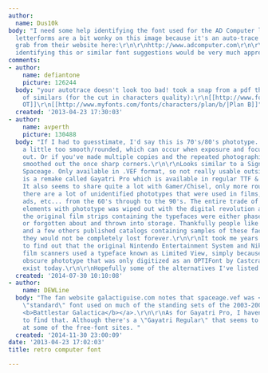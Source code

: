 ```yaml
---
author:
  name: Dus10k
body: "I need some help identifying the font used for the AD Computer logo.  \r\n\r\n[img:sites/default/files/old-images/ad_comp_logo_5809.jpg]\r\nthe
  letterforms are a bit wonky on this image because it's an auto-trace of a screen
  grab from their website here:\r\n\r\nhttp://www.adcomputer.com\r\n\r\nAny leads
  identifying this or similar font suggestions would be very much appreciated.\r\n"
comments:
- author:
    name: defiantone
    picture: 126244
  body: "your autotrace doesn't look too bad! took a snap from a pdf they had available.\r\n[img:sites/default/files/old-images/snap_5549.png]\r\n\r\ncouple
    of similars (for the cut in characters quality):\r\n[[http://www.fontshop.com/fonts/singles/club21/alpine_ot/|Alpine
    OT]]\r\n[[http://www.myfonts.com/fonts/characters/plan/b/|Plan B]]"
  created: '2013-04-23 17:30:03'
- author:
    name: avperth
    picture: 130488
  body: "If I had to guesstimate, I'd say this is 70's/80's phototype. Edges seem
    a little too smooth/rounded, which can occur when exposure and focus are a little
    out. Or if you've made multiple copies and the repeated photographic process has
    smoothed out the once sharp corners.\r\n\r\nLooks similar to a SignLab font called
    Spaceage. Only available in .VEF format, so not really usable outside SignLab.\r\n[img:sites/default/files/old-images/spaceage_vef_3915.png]\r\n\r\nThere
    is a remake called Gayatri Pro which is available in regular TTF & OTF formats.
    It also seems to share quite a lot with Gamer/Chisel, only more rounded.\r\n\r\nAgain,
    there are a lot of unidentified phototypes that were used in films, tv, print
    ads, etc... from the 60's through to the 90's. The entire trade of creating typographic
    elements with phototype was wiped out with the digital revolution and a lot of
    the original film strips containing the typefaces were either phased out and trashed
    or forgotten about and thrown into storage. Thankfully people like Dan X Solo
    and a few others published catalogs containing samples of these faces so that
    they would not be completely lost forever.\r\n\r\nIt took me years of research
    to find out that the original Nintendo Entertainment System and Nikon Coolscan
    film scanners used a typeface known as Limited View, simply because it was an
    obscure phototype that was only digitized as an OPTIFont by Castcraft who no longer
    exist today.\r\n\r\nHopefully some of the alternatives I've listed help.\r\n\r\n"
  created: '2014-07-30 10:10:08'
- author:
    name: DEWLine
  body: "The fan website galactiguise.com notes that spaceage.vef was <a href=\"http://www.galactiguise.com/welcome/sets/signs-icons/\">the
    \"standard\" font used on much of the standing sets of the 2003-2009 version of
    <b>Battlestar Galactica</b></a>.\r\n\r\nAs for Gayatri Pro, I haven't been able
    to find that. Although there's a \"Gayatri Regular\" that seems to be available
    at some of the free-font sites. "
  created: '2014-11-30 23:00:09'
date: '2013-04-23 17:02:03'
title: retro computer font

---
```

